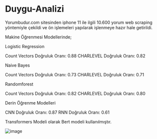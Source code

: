 # Duygu-Analizi
Yorumbudur.com sitesinden iphone 11 ile ilgili 10.600 yorum web scraping yöntemiyle çekildi ve ön işlemeleri yapılarak işlenmeye hazır hale getirildi.

Makine Öğrenmesi Modellerinde;

Logistic Regression

Count Vectors Doğruluk Oranı: 0.88
CHARLEVEL Doğruluk Oranı: 0.82

Naive Bayes

Count Vectors Doğruluk Oranı: 0.73
CHARLEVEL Doğruluk Oranı: 0.71

Randomforest

Count Vectors Doğruluk Oranı: 0.82
CHARLEVEL Doğruluk Oranı: 0.80

Derin Öğrenme Modelleri

CNN Doğruluk Oranı: 0.87
RNN Doğruluk Oranı: 0.61

Transformers Modeli olarak Bert modeli kullanılmıştır.

![image](https://user-images.githubusercontent.com/56759390/210776460-c3cb1b90-90fc-428b-864a-116d3bbbb56f.png)
